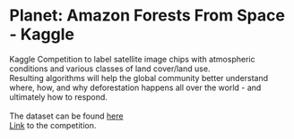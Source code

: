 # Planet: Amazon Forests From Space - Kaggle
Kaggle Competition to label satellite image chips with atmospheric conditions and various classes of land cover/land use.
<br>Resulting algorithms will help the global community better understand where, how, and why deforestation happens all over the world - and ultimately how to respond.
<br><br>
The dataset can be found [here](https://www.kaggle.com/nikitarom/planets-dataset/)
<br>
[Link](https://www.kaggle.com/c/planet-understanding-the-amazon-from-space/) to the competition.
